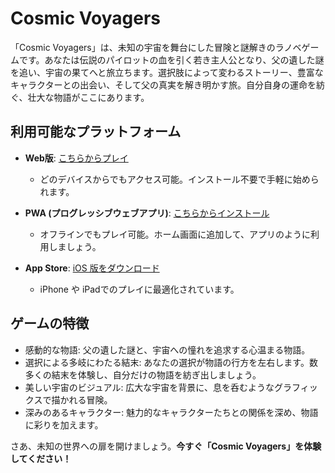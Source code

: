 # Cosmic Voyagers

「Cosmic Voyagers」は、未知の宇宙を舞台にした冒険と謎解きのラノベゲームです。あなたは伝説のパイロットの血を引く若き主人公となり、父の遺した謎を追い、宇宙の果てへと旅立ちます。選択肢によって変わるストーリー、豊富なキャラクターとの出会い、そして父の真実を解き明かす旅。自分自身の運命を紡ぐ、壮大な物語がここにあります。

## 利用可能なプラットフォーム

- **Web版**: [こちらからプレイ](https://www.cosmic-voyagers.space/)
  - どのデバイスからでもアクセス可能。インストール不要で手軽に始められます。

- **PWA (プログレッシブウェブアプリ)**: [こちらからインストール](https://pwa.cosmic-voyagers.space/)
  - オフラインでもプレイ可能。ホーム画面に追加して、アプリのように利用しましょう。

- **App Store**: [iOS 版をダウンロード](https://apps.apple.com/vn/app/cosmic-voyagers/id6477825398)
  - iPhone や iPadでのプレイに最適化されています。

## ゲームの特徴

- 感動的な物語: 父の遺した謎と、宇宙への憧れを追求する心温まる物語。
- 選択による多岐にわたる結末: あなたの選択が物語の行方を左右します。数多くの結末を体験し、自分だけの物語を紡ぎ出しましょう。
- 美しい宇宙のビジュアル: 広大な宇宙を背景に、息を呑むようなグラフィックスで描かれる冒険。
- 深みのあるキャラクター: 魅力的なキャラクターたちとの関係を深め、物語に彩りを加えます。


さあ、未知の世界への扉を開けましょう。**今すぐ「Cosmic Voyagers」を体験してください！**
